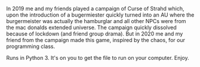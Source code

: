 In 2019 me and my friends played a campaign of Curse of Strahd which, upon the introduction of a bugermiester quickly turned into an AU where the burgermeister was actually the hamburglar and all other NPCs were from the mac donalds extended universe. The campaign quickly dissolved because of lockdown (and friend group drama). But in 2020 me and my friend from the campaign made this game, inspired by the chaos, for our programming class. 

Runs in Python 3. It's on you to get the file to run on your computer. Enjoy.